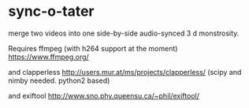 # sync-o-tater
merge two videos into one side-by-side audio-synced 3 d monstrosity.

Requires ffmpeg (with h264 support at the moment)
https://www.ffmpeg.org/

and clapperless
http://users.mur.at/ms/projects/clapperless/
(scipy and nimby needed. python2 based)

and exiftool
http://www.sno.phy.queensu.ca/~phil/exiftool/

